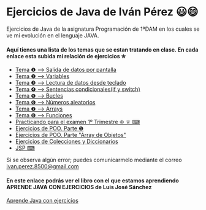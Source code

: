 ﻿# Ejercicios de Java de Iván Pérez 😃😄

Ejercicios de Java de la asignatura Programación de 1ºDAM en los cuales se ve mi evolución en el lenguaje JAVA.

#### Aquí tienes una lista de los temas que se estan tratando en clase. En cada enlace esta subida mi relación de ejercicios ✮



* [Tema ❶ --> Salida de datos por pantalla](https://github.com/ivanperezmolina/ejercicios-de-java/tree/master/Tema01)
* [Tema ❷ --> Variables](https://github.com/ivanperezmolina/ejercicios-de-java/tree/master/Tema02)
* [Tema ❸ --> Lectura de datos desde teclado](https://github.com/ivanperezmolina/ejercicios-de-java/tree/master/Tema03)
* [Tema ❹ --> Sentencias condicionales(if y switch)](https://github.com/ivanperezmolina/ejercicios-de-java/tree/master/Tema04)
* [Tema ❺ --> Bucles](https://github.com/ivanperezmolina/ejercicios-de-java/tree/master/Tema05)
* [Tema ❻ --> Números aleatorios](https://github.com/ivanperezmolina/ejercicios-de-java/tree/master/Tema06)
* [Tema ❼ --> Arrays](https://github.com/ivanperezmolina/ejercicios-de-java/tree/master/Tema07)
* [Tema ❽ --> Funciones](https://github.com/ivanperezmolina/ejercicios-de-java/tree/master/Tema08)
* [Practicando para el examen 1º Trimestre ♔ ♕ ⌨](https://github.com/ivanperezmolina/ejercicios-de-java/tree/master/Practicando%20para%20Examen)
* [Ejercicios de POO. Parte ❶](https://github.com/ivanperezmolina/ejercicios-de-java/tree/master/Ejercicios%20de%20POO)
* [Ejercicios de POO. Parte "Array de Objetos"](https://github.com/ivanperezmolina/ejercicios-de-java/tree/master/Arrays%20de%20objetos)
* [Ejercicios de Colecciones y Diccionarios](https://github.com/ivanperezmolina/ejercicios-de-java/tree/master/Colecciones%20y%20Diccionarios)
* [JSP ⌨](https://github.com/ivanperezmolina/ejercicios-de-java/tree/master/JSP)

Si se observa algún error; puedes comunicarmelo mediante el correo ivan.perez.8500@gmail.com

#### En este enlace podrás ver el libro con el que estamos aprendiendo APRENDE JAVA CON EJERCICIOS de Luis José Sánchez

[Aprende Java con ejercicios](https://leanpub.com/aprendejava/)
